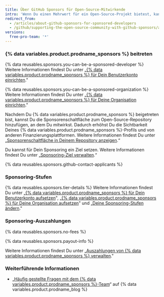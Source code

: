 ```yaml
---
title: Über GitHub Sponsors für Open-Source-Mitwirkende
intro: 'Wenn Du einen Mehrwert für ein Open-Source-Projekt bietest, kannst Du ein „unterstützter Entwickler" werden, um für Deine Arbeit eine Vergütung zu erhalten.'
redirect_from:
  - /articles/about-github-sponsors-for-sponsored-developers
  - /github/supporting-the-open-source-community-with-github-sponsors/about-github-sponsors-for-sponsored-developers
versions:
  free-pro-team: '*'
---
```


### {% data variables.product.prodname_sponsors %} beitreten

{% data reusables.sponsors.you-can-be-a-sponsored-developer %} Weitere Informationen findest Du unter „[{% data variables.product.prodname_sponsors %} für Dein Benutzerkonto einrichten](/github/supporting-the-open-source-community-with-github-sponsors/setting-up-github-sponsors-for-your-user-account)."

{% data reusables.sponsors.you-can-be-a-sponsored-organization %} Weitere Informationen findest Du unter „[{% data variables.product.prodname_sponsors %} für Deine Organisation einrichten](/github/supporting-the-open-source-community-with-github-sponsors/setting-up-github-sponsors-for-your-organization)."

Nachdem Du {% data variables.product.prodname_sponsors %} beigetreten bist, kannst Du die Sponsorenschaltfläche zum Open-Source-Repository hinzufügen, an dem Du mitwirkst. Dadurch erhöhst Du die Sichtbarkeit Deines {% data variables.product.prodname_sponsors %}-Profils und von anderen Finanzierungsplattformen. Weitere Informationen findest Du unter „[Sponsorenschaltfläche in Deinem Repository anzeigen](/articles/displaying-a-sponsor-button-in-your-repository).“

Du kannst für Dein Sponsoring ein Ziel setzen. Weitere Informationen findest Du unter „[Sponsoring-Ziel verwalten](/github/supporting-the-open-source-community-with-github-sponsors/managing-your-sponsorship-goal).“

{% data reusables.sponsors.github-contact-applicants %}

### Sponsoring-Stufen

{% data reusables.sponsors.tier-details %} Weitere Informationen findest Du unter „[{% data variables.product.prodname_sponsors %} für Dein Benutzerkonto aufsetzen](/github/supporting-the-open-source-community-with-github-sponsors/setting-up-github-sponsors-for-your-user-account)", „[{% data variables.product.prodname_sponsors %} für Deine Organisation aufsetzen](/github/supporting-the-open-source-community-with-github-sponsors/setting-up-github-sponsors-for-your-organization)" und „[Deine Sponsoring-Stufen ändern](/articles/changing-your-sponsorship-tiers)."

### Sponsoring-Auszahlungen

{% data reusables.sponsors.no-fees %}

{% data reusables.sponsors.payout-info %}

Weitere Informationen findest Du unter „[Auszahlungen von {% data variables.product.prodname_sponsors %} verwalten](/github/supporting-the-open-source-community-with-github-sponsors/managing-your-payouts-from-github-sponsors)."

### Weiterführende Informationen
- „[Häufig gestellte Fragen mit dem {% data variables.product.prodname_sponsors %}-Team](https://github.blog/2019-06-12-faq-with-the-github-sponsors-team/)“ auf {% data variables.product.prodname_blog %}
